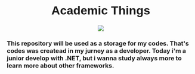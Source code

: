<div style="display: flex; flex-direction: column; align-items: center; justify-content: center">
    <h1 style="font-family: Arial; font-size: 32px; font-weight: bold"> Academic Things </h1>
</div>

<div style="display: flex; flex-direction: column; align-items: center; justify-content: center">
    <img src="https://images.unsplash.com/photo-1434030216411-0b793f4b4173?ixlib=rb-1.2.1&ixid=MnwxMjA3fDB8MHxzZWFyY2h8Mnx8c3R1ZHlpbmd8ZW58MHx8MHx8&w=1000&q=80">
</div>

### This repository will be used as a storage for my codes. That's codes was createad in my jurney as a developer. Today i'm a junior develop with .NET, but i wanna study always more to learn more about other frameworks.

